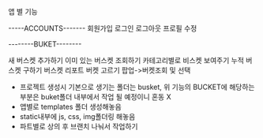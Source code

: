 앱 별 기능

-----ACCOUNTS-------
회원가입
로그인
로그아웃
프로필 수정

--------BUKET--------

새 버스켓 추가하기
이미 있는 버스켓 조회하기
카테고리별로 비스켓 보여주기
누적 버스켓 구하기
버스켓 리포트
버켓 고르기 팝업->버켓조회 및 선택

* 프로젝트 생성시 기본으로 생기는 폴더는 busket, 위 기능의 BUCKET에 해당하는 부분은 buket폴더 내부에서 작업 될 예정이니 혼동 X
* 앱별로  templates 폴더 생성해놓음
* static내부에 js, css, img폴더링 해놓음
* 파트별로 상의 후 브랜치 나눠서 작업하기


